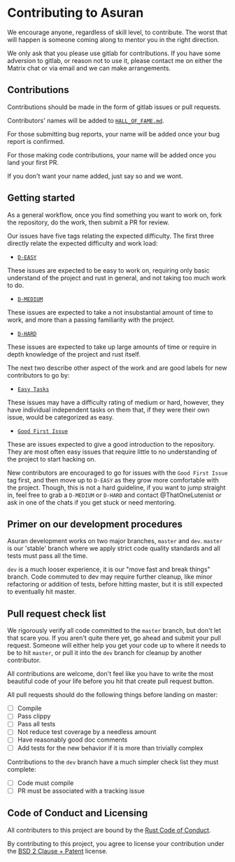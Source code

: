 Contributing to Asuran
======================

We encourage anyone, regardless of skill level, to contribute. The worst that will happen is someone coming along to mentor you in the right direction.

We only ask that you please use gitlab for contributions. If you have some adversion to gitlab, or reason not to use it, please contact me on either the Matrix chat or via email and we can make arrangements.

Contributions
-------------

Contributions should be made in the form of gitlab issues or pull requests.

Contributors' names will be added to [`HALL_OF_FAME.md`](HALL_OF_FAME.md).

For those submitting bug reports, your name will be added once your bug report is confirmed.

For those making code contributions, your name will be added once you land your first PR.

If you don't want your name added, just say so and we wont.

Getting started
---------------

As a general workflow, once you find something you want to work on, fork the repository, do the work, then submit a PR for review.

Our issues have five tags relating the expected difficulty. The first three directly relate the expected difficulty and work load:

-	[`D-EASY`](https://gitlab.com/asuran-rs/asuran/issues?label_name%5B%5D=D-EASY)

These issues are expected to be easy to work on, requiring only basic understand of the project and rust in general, and not taking too much work to do.

-	[`D-MEDIUM`](https://gitlab.com/asuran-rs/asuran/issues?label_name%5B%5D=D-MEDIUM)

These issues are expected to take a not insubstantial amount of time to work, and more than a passing familiarity with the project.

-	[`D-HARD`](https://gitlab.com/asuran-rs/asuran/issues?label_name%5B%5D=D-HARD)

These issues are expected to take up large amounts of time or require in depth knowledge of the project and rust itself.

The next two describe other aspect of the work and are good labels for new contributors to go by:

-	[`Easy Tasks`](https://gitlab.com/asuran-rs/asuran/issues?label_name%5B%5D=Easy+Tasks)

These issues may have a difficulty rating of medium or hard, however, they have individual independent tasks on them that, if they were their own issue, would be categorized as easy.

-	[`Good First Issue`](https://gitlab.com/asuran-rs/asuran/issues?label_name%5B%5D=Good+First+Issue)

These are issues expected to give a good introduction to the repository. They are most often easy issues that require little to no understanding of the project to start hacking on.

New contributors are encouraged to go for issues with the `Good First Issue` tag first, and then move up to `D-EASY` as they grow more comfortable with the project. Though, this is not a hard guideline, if you want to jump straight in, feel free to grab a `D-MEDIUM` or `D-HARD` and contact @ThatOneLutenist or ask in one of the chats if you get stuck or need mentoring.

Primer on our development procedures
------------------------------------

Asuran development works on two major branches, `master` and `dev`. `master` is our 'stable' branch where we apply strict code quality standards and all tests must pass all the time.

`dev` is a much looser experience, it is our "move fast and break things" branch. Code commuted to dev may require further cleanup, like minor refactoring or addition of tests, before hitting master, but it is still expected to eventually hit master.

Pull request check list
-----------------------

We rigorously verify all code committed to the `master` branch, but don't let that scare you. If you aren't quite there yet, go ahead and submit your pull request. Someone will either help you get your code up to where it needs to be to hit `master`, or pull it into the `dev` branch for cleanup by another contributor.

All contributions are welcome, don't feel like you have to write the most beautiful code of your life before you hit that create pull request button.

All pull requests should do the following things before landing on master:

-	[ ] Compile
-	[ ] Pass clippy
-	[ ] Pass all tests
-	[ ] Not reduce test coverage by a needless amount
-	[ ] Have reasonably good doc comments
-	[ ] Add tests for the new behavior if it is more than trivially complex

Contributions to the `dev` branch have a much simpler check list they must complete:

-	[ ] Code must compile
-	[ ] PR must be associated with a tracking issue

Code of Conduct and Licensing
-----------------------------

All contributers to this project are bound by the [Rust Code of Conduct](https://www.rust-lang.org/policies/code-of-conduct).

By contributing to this project, you agree to license your contribution under the [BSD 2 Clause + Patent](LICENSE) license.
